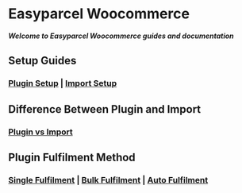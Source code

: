 # Easyparcel Woocommerce 

***Welcome to Easyparcel Woocommerce guides and documentation***

## Setup Guides

### [Plugin Setup](./wc_plugin_setup.md) | [Import Setup](./wc_import_integration_setup.md)

## Difference Between Plugin and Import 
### [Plugin vs Import](./import_vs_plugin.md)

## Plugin Fulfilment Method
### [Single Fulfilment](./wc_single_fulfilment.md) | [Bulk Fulfilment](./wc_bulk_fulfilment.md) | [Auto Fulfilment](./wc_auto_fulfilment.md)
